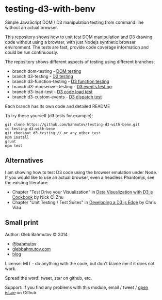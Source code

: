 # testing-d3-with-benv

Simple JavaScript DOM / D3 manipulation testing from command line
without an actual browser.

This repository shows how to unit test DOM manipulation and
D3 drawing code without using a browser, with just Nodejs synthetic
browser environment. The tests are fast, provide code coverage information
and could be run continuously.

The repository shows different aspects of testing using different branches:

* branch dom-testing - [DOM testing](https://github.com/bahmutov/testing-d3-with-benv/tree/dom-testing)
* branch d3-testing - [D3 testing](https://github.com/bahmutov/testing-d3-with-benv/tree/d3-testing)
* branch d3-function-testing - [D3 function testing](https://github.com/bahmutov/testing-d3-with-benv/tree/d3-function-testing)
* branch d3-mouseover-testing - [D3 events testing](https://github.com/bahmutov/testing-d3-with-benv/tree/d3-mouseover-testing)
* branch d3-load-test - [D3 code load test](https://github.com/bahmutov/testing-d3-with-benv/tree/d3-load-test)
* branch d3-custom-events - [D3 dispatch test](https://github.com/bahmutov/testing-d3-with-benv/tree/d3-custom-events)

Each branch has its own code and detailed README

To try these yourself (d3 tests for example):

    git clone https://github.com/bahmutov/testing-d3-with-benv.git
    cd testing-d3-with-benv
    git checkout d3-testing // or any other test
    npm install
    grunt
    npm test

## Alternatives

I am showing how to test D3 code using the browser emulation under Node.
If you would like to use an actual browser, even a headless Phantomjs, see the existing
literature:

* Chapter "Test Drive your Visualization" in
[Data Visualization with D3.js Cookbook](http://www.packtpub.com/data-visualization-with-d3-js-cookbook/book)
by Nick Qi Zhu
* Chapter "Unit Testing / Test Suites" in
[Developing a D3.js Edge](http://www.amazon.com/Developing-D3-js-Edge-Roland-Dunn-ebook/dp/B00DNJ1UMM)
by Chris Viau

## Small print

Author: Gleb Bahmutov &copy; 2014

* [@bahmutov](https://twitter.com/bahmutov)
* [glebbahmutov.com](http://glebbahmutov.com)
* [blog](http://bahmutov.calepin.co/)

License: MIT - do anything with the code, but don't blame me if it does not work.

Spread the word: tweet, star on github, etc.

Support: if you find any problems with this module, email / tweet /
[open issue](https://github.com/bahmutov/testing-d3-with-benv/issues) on Github
